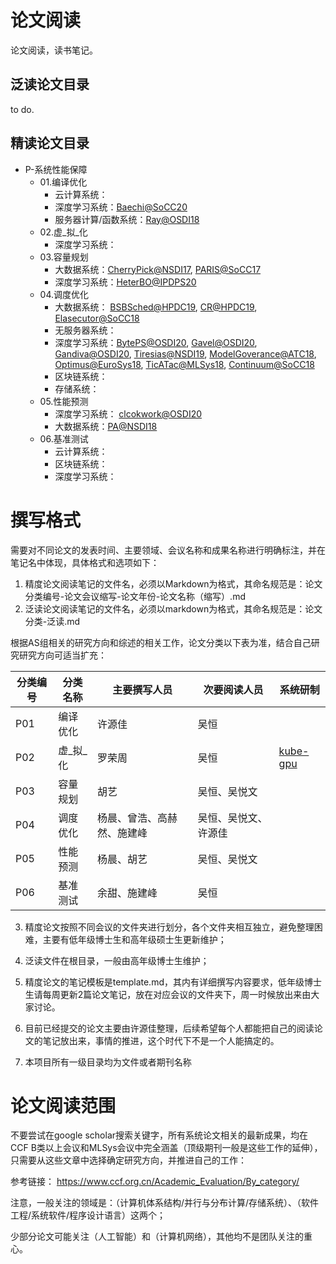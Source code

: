 # 论文阅读

论文阅读，读书笔记。

## 泛读论文目录

to do.

## 精读论文目录

- P-系统性能保障
  - 01.编译优化
    - 云计算系统：
    - 深度学习系统：[Baechi@SoCC20](SoCC/P01-SoCC-2020-Baechi.md)
    - 服务器计算/函数系统：[Ray@OSDI18](OSDI/P01-OSDI-1028-ray.md) 
  - 02.虚_拟_化
    - 深度学习系统：
  - 03.容量规划
    - 大数据系统：[CherryPick@NSDI17](NSDI/P03-NSDI-2017-CherryPick.md), [PARIS@SoCC17](SoCC/P03-SoCC-2017-PARIS.md)
    - 深度学习系统：[HeterBO@IPDPS20](IPDPS/P03-IPDPS-2020-HeterBO.md)
  - 04.调度优化  
    - 大数据系统： [BSBSched@HPDC19](HPDC/P04-HPDC-2019-BSBSched.md), [CR@HPDC19](HPDC/P04-HPDC-2019-CR.md), [Elasecutor@SoCC18](SoCC/P04-SoCC-2018-Elasecutor.md)
    - 无服务器系统：
    - 深度学习系统：[BytePS@OSDI20](OSDI/P04-OSDI-2020-bytePS.md), [Gavel@OSDI20](OSDI/P04-OSDI-2020-gavel.md), [Gandiva@OSDI20](OSDI/P04-OSDI-2818-Gandiva.md), [Tiresias@NSDI19](NSDI/P04-NSDI-2019-Itresias.md), [ModelGoverance@ATC18](ATC/P04-ATC-2018-MG.md), [Optimus@EuroSys18](EuroSys/P04-EuroSys-2018-Optimus.md), [TicATac@MLSys18](MLSys/R01-MLSys-2018-TICTAC.md), [Continuum@SoCC18](SoCC/P04-SoCC-2018-Continuum.md)
    - 区块链系统：
    - 存储系统：
  - 05.性能预测
    - 深度学习系统： [clcokwork@OSDI20](OSDI/P05-OSDI-2020-Clockwork.md)
    - 大数据系统：[PA@NSDI18](NSDI/P05-NSDI-2018-PA.md) 
  - 06.基准测试
    - 云计算系统：
    - 区块链系统：
    - 深度学习系统：
    

# 撰写格式

需要对不同论文的发表时间、主要领域、会议名称和成果名称进行明确标注，并在笔记名中体现，具体格式和选项如下：

1. 精度论文阅读笔记的文件名，必须以Markdown为格式，其命名规范是：论文分类编号-论文会议缩写-论文年份-论文名称（缩写）.md
2. 泛读论文阅读笔记的文件名，必须以markdown为格式，其命名规范是：论文分类-泛读.md

根据AS组相关的研究方向和综述的相关工作，论文分类以下表为准，结合自己研究研究方向可适当扩充：

|  分类编号   |  分类名称   | 主要撰写人员  | 次要阅读人员  | 系统研制 |
|  ----   |  ----  | ----  | ----  | ----  |
|  P01    | 编译优化  | 许源佳 | 吴恒 |      |
|  P02    | 虚_拟_化  | 罗荣周 | 吴恒 | [kube-gpu](https://github.com/kubesys/kube-gpu)       |
|  P03    | 容量规划  | 胡艺   | 吴恒、吴悦文 |         |
|  P04    | 调度优化  | 杨晨、曾浩、高赫然、施建峰 | 吴恒、吴悦文、许源佳 |        |
|  P05    | 性能预测  | 杨晨、胡艺 | 吴恒、吴悦文 |        |
|  P06    | 基准测试  | 余甜、施建峰| 吴恒 |        |


3. 精度论文按照不同会议的文件夹进行划分，各个文件夹相互独立，避免整理困难，主要有低年级博士生和高年级硕士生更新维护；
4. 泛读文件在根目录，一般由高年级博士生维护；

5. 精度论文的笔记模板是template.md，其内有详细撰写内容要求，低年级博士生请每周更新2篇论文笔记，放在对应会议的文件夹下，周一时候放出来由大家讨论。
6. 目前已经提交的论文主要由许源佳整理，后续希望每个人都能把自己的阅读论文的笔记放出来，事情的推进，这个时代下不是一个人能搞定的。
7. 本项目所有一级目录均为文件或者期刊名称

# 论文阅读范围

不要尝试在google scholar搜索关键字，所有系统论文相关的最新成果，均在CCF B类以上会议和MLSys会议中完全涵盖（顶级期刊一般是这些工作的延伸），只需要从这些文章中选择确定研究方向，并推进自己的工作：

参考链接： https://www.ccf.org.cn/Academic_Evaluation/By_category/

注意，一般关注的领域是：（计算机体系结构/并行与分布计算/存储系统）、（软件工程/系统软件/程序设计语言）这两个；

少部分论文可能关注（人工智能）和（计算机网络），其他均不是团队关注的重心。
